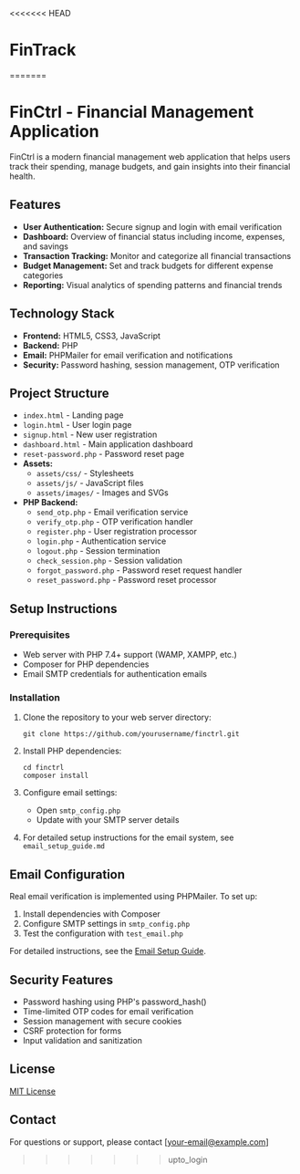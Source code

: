 <<<<<<< HEAD
# FinTrack
=======
# FinCtrl - Financial Management Application

FinCtrl is a modern financial management web application that helps users track their spending, manage budgets, and gain insights into their financial health.

## Features

- **User Authentication:** Secure signup and login with email verification
- **Dashboard:** Overview of financial status including income, expenses, and savings
- **Transaction Tracking:** Monitor and categorize all financial transactions
- **Budget Management:** Set and track budgets for different expense categories
- **Reporting:** Visual analytics of spending patterns and financial trends

## Technology Stack

- **Frontend:** HTML5, CSS3, JavaScript
- **Backend:** PHP
- **Email:** PHPMailer for email verification and notifications
- **Security:** Password hashing, session management, OTP verification

## Project Structure

- `index.html` - Landing page
- `login.html` - User login page
- `signup.html` - New user registration
- `dashboard.html` - Main application dashboard
- `reset-password.php` - Password reset page
- **Assets:**
  - `assets/css/` - Stylesheets
  - `assets/js/` - JavaScript files
  - `assets/images/` - Images and SVGs
- **PHP Backend:**
  - `send_otp.php` - Email verification service
  - `verify_otp.php` - OTP verification handler
  - `register.php` - User registration processor
  - `login.php` - Authentication service
  - `logout.php` - Session termination
  - `check_session.php` - Session validation
  - `forgot_password.php` - Password reset request handler
  - `reset_password.php` - Password reset processor

## Setup Instructions

### Prerequisites

- Web server with PHP 7.4+ support (WAMP, XAMPP, etc.)
- Composer for PHP dependencies
- Email SMTP credentials for authentication emails

### Installation

1. Clone the repository to your web server directory:
   ```
   git clone https://github.com/yourusername/finctrl.git
   ```

2. Install PHP dependencies:
   ```
   cd finctrl
   composer install
   ```

3. Configure email settings:
   - Open `smtp_config.php`
   - Update with your SMTP server details

4. For detailed setup instructions for the email system, see `email_setup_guide.md`

## Email Configuration

Real email verification is implemented using PHPMailer. To set up:

1. Install dependencies with Composer
2. Configure SMTP settings in `smtp_config.php`
3. Test the configuration with `test_email.php`

For detailed instructions, see the [Email Setup Guide](email_setup_guide.md).

## Security Features

- Password hashing using PHP's password_hash()
- Time-limited OTP codes for email verification
- Session management with secure cookies
- CSRF protection for forms
- Input validation and sanitization

## License

[MIT License](LICENSE)

## Contact

For questions or support, please contact [your-email@example.com]
>>>>>>> upto_login
